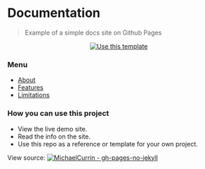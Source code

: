 # Documentation
> Example of a simple docs site on Github Pages


<div align="center">
    <a href="https://github.com/MichaelCurrin/gh-pages-no-jekyll/generate">
        <img src="https://img.shields.io/badge/Use_this_template-2ea44f?style=for-the-badge&amp;logo=github" alt="Use this template">
    </a>
</div>


### Menu

- [About](about)
- [Features](features)
- [Limitations](limitations)


### How you can use this project

- View the live demo site.
- Read the info on the site.
- Use this repo as a reference or template for your own project.

View source: [![MichaelCurrin - gh-pages-no-jekyll](https://img.shields.io/static/v1?label=MichaelCurrin&message=gh-pages-no-jekyll&color=blue&logo=github)](https://github.com/MichaelCurrin/gh-pages-no-jekyll)
